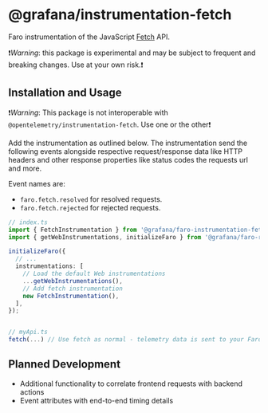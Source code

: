 # @grafana/instrumentation-fetch

Faro instrumentation of the JavaScript [Fetch](https://developer.mozilla.org/en-US/docs/Web/API/Fetch_API) API.

❗️*Warning*: this package is experimental and may be subject to frequent and breaking changes.
Use at your own risk.❗️

## Installation and Usage

❗️*Warning*: This package is not interoperable with `@opentelemetry/instrumentation-fetch`.
Use one or the other❗️

Add the instrumentation as outlined below.
The instrumentation send the following events alongside respective request/response data like HTTP
headers and other response properties like status codes the requests url and more.

Event names are:

- `faro.fetch.resolved` for resolved requests.
- `faro.fetch.rejected` for rejected requests.

```ts
// index.ts
import { FetchInstrumentation } from '@grafana/faro-instrumentation-fetch';
import { getWebInstrumentations, initializeFaro } from '@grafana/faro-react';

initializeFaro({
  // ...
  instrumentations: [
    // Load the default Web instrumentations
    ...getWebInstrumentations(),
    // Add fetch instrumentation
    new FetchInstrumentation(),
  ],
});


// myApi.ts
fetch(...) // Use fetch as normal - telemetry data is sent to your Faro endpoint
```

## Planned Development

- Additional functionality to correlate frontend requests with backend actions
- Event attributes with end-to-end timing details

